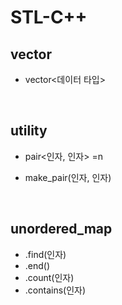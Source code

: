 # STL-C++

## vector
- vector<데이터 타입>

  <br>

## utility
- pair<인자, 인자> =n
- make_pair(인자, 인자)

  <br>

## unordered_map
- .find(인자)
- .end()
- .count(인자)
- .contains(인자)
